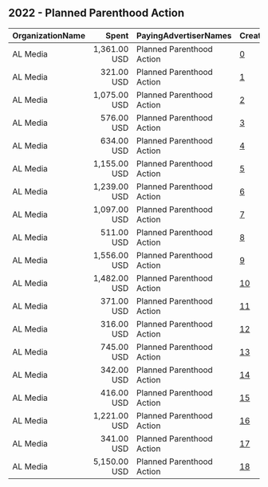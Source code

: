 ## 2022 - Planned Parenthood Action 
|OrganizationName|Spent|PayingAdvertiserNames|CreativeUrls|Impressions|Genders|AgeBrackets|CountryCodes|BillingAddresses|CandidateBallotInformation|
|:---|---:|:---|:---|---:|:---|:---|:---|:---|:---|
|AL Media|1,361.00 USD|Planned Parenthood Action|[0](https://www.snap.com/political-ads/asset/c54f517a63c91f4f8323357a2ace770e4c2d18ffb858f9ef7cca127e72e4c2cb?mediaType=mp4)|271,613||18+|united states|"222 W Ontario, Suite 600,,Chicago,60654,US"|Planned Parenthood Action|
|AL Media|321.00 USD|Planned Parenthood Action|[1](https://www.snap.com/political-ads/asset/7268e26a8b7729eadb75424434eedaee5e276369fa2efe4a9dea703dd1ac5c7c?mediaType=mp4)|93,823||18+|united states|"222 W Ontario, Suite 600,,Chicago,60654,US"|Planned Parenthood Action|
|AL Media|1,075.00 USD|Planned Parenthood Action|[2](https://www.snap.com/political-ads/asset/6cf3ad08c1ee36475373dbc3b7f1f8be73f02bfe6bbbacd52c73dc1f84f3b931?mediaType=mp4)|283,144||18+|united states|"222 W Ontario, Suite 600,,Chicago,60654,US"|Planned Parenthood Action|
|AL Media|576.00 USD|Planned Parenthood Action|[3](https://www.snap.com/political-ads/asset/7268e26a8b7729eadb75424434eedaee5e276369fa2efe4a9dea703dd1ac5c7c?mediaType=mp4)|182,938||18+|united states|"222 W Ontario, Suite 600,,Chicago,60654,US"|Planned Parenthood Action|
|AL Media|634.00 USD|Planned Parenthood Action|[4](https://www.snap.com/political-ads/asset/6cf3ad08c1ee36475373dbc3b7f1f8be73f02bfe6bbbacd52c73dc1f84f3b931?mediaType=mp4)|142,832||18+|united states|"222 W Ontario, Suite 600,,Chicago,60654,US"|Planned Parenthood Action|
|AL Media|1,155.00 USD|Planned Parenthood Action|[5](https://www.snap.com/political-ads/asset/6cf3ad08c1ee36475373dbc3b7f1f8be73f02bfe6bbbacd52c73dc1f84f3b931?mediaType=mp4)|350,972||18+|united states|"222 W Ontario, Suite 600,,Chicago,60654,US"|Planned Parenthood Action|
|AL Media|1,239.00 USD|Planned Parenthood Action|[6](https://www.snap.com/political-ads/asset/c54f517a63c91f4f8323357a2ace770e4c2d18ffb858f9ef7cca127e72e4c2cb?mediaType=mp4)|274,135||18+|united states|"222 W Ontario, Suite 600,,Chicago,60654,US"|Planned Parenthood Action|
|AL Media|1,097.00 USD|Planned Parenthood Action|[7](https://www.snap.com/political-ads/asset/c54f517a63c91f4f8323357a2ace770e4c2d18ffb858f9ef7cca127e72e4c2cb?mediaType=mp4)|227,178||18+|united states|"222 W Ontario, Suite 600,,Chicago,60654,US"|Planned Parenthood Action|
|AL Media|511.00 USD|Planned Parenthood Action|[8](https://www.snap.com/political-ads/asset/6cf3ad08c1ee36475373dbc3b7f1f8be73f02bfe6bbbacd52c73dc1f84f3b931?mediaType=mp4)|128,353||18+|united states|"222 W Ontario, Suite 600,,Chicago,60654,US"|Planned Parenthood Action|
|AL Media|1,556.00 USD|Planned Parenthood Action|[9](https://www.snap.com/political-ads/asset/c54f517a63c91f4f8323357a2ace770e4c2d18ffb858f9ef7cca127e72e4c2cb?mediaType=mp4)|382,121||18+|united states|"222 W Ontario, Suite 600,,Chicago,60654,US"|Planned Parenthood Action|
|AL Media|1,482.00 USD|Planned Parenthood Action|[10](https://www.snap.com/political-ads/asset/6cf3ad08c1ee36475373dbc3b7f1f8be73f02bfe6bbbacd52c73dc1f84f3b931?mediaType=mp4)|246,008||18+|united states|"222 W Ontario, Suite 600,,Chicago,60654,US"|Planned Parenthood Action|
|AL Media|371.00 USD|Planned Parenthood Action|[11](https://www.snap.com/political-ads/asset/7268e26a8b7729eadb75424434eedaee5e276369fa2efe4a9dea703dd1ac5c7c?mediaType=mp4)|106,278||18+|united states|"222 W Ontario, Suite 600,,Chicago,60654,US"|Planned Parenthood Action|
|AL Media|316.00 USD|Planned Parenthood Action|[12](https://www.snap.com/political-ads/asset/c54f517a63c91f4f8323357a2ace770e4c2d18ffb858f9ef7cca127e72e4c2cb?mediaType=mp4)|75,230||18+|united states|"222 W Ontario, Suite 600,,Chicago,60654,US"|Planned Parenthood Action|
|AL Media|745.00 USD|Planned Parenthood Action|[13](https://www.snap.com/political-ads/asset/6cf3ad08c1ee36475373dbc3b7f1f8be73f02bfe6bbbacd52c73dc1f84f3b931?mediaType=mp4)|186,327||18+|united states|"222 W Ontario, Suite 600,,Chicago,60654,US"|Planned Parenthood Action|
|AL Media|342.00 USD|Planned Parenthood Action|[14](https://www.snap.com/political-ads/asset/7268e26a8b7729eadb75424434eedaee5e276369fa2efe4a9dea703dd1ac5c7c?mediaType=mp4)|83,709||18+|united states|"222 W Ontario, Suite 600,,Chicago,60654,US"|Planned Parenthood Action|
|AL Media|416.00 USD|Planned Parenthood Action|[15](https://www.snap.com/political-ads/asset/7268e26a8b7729eadb75424434eedaee5e276369fa2efe4a9dea703dd1ac5c7c?mediaType=mp4)|99,118||18+|united states|"222 W Ontario, Suite 600,,Chicago,60654,US"|Planned Parenthood Action|
|AL Media|1,221.00 USD|Planned Parenthood Action|[16](https://www.snap.com/political-ads/asset/c54f517a63c91f4f8323357a2ace770e4c2d18ffb858f9ef7cca127e72e4c2cb?mediaType=mp4)|327,593||18+|united states|"222 W Ontario, Suite 600,,Chicago,60654,US"|Planned Parenthood Action|
|AL Media|341.00 USD|Planned Parenthood Action|[17](https://www.snap.com/political-ads/asset/7268e26a8b7729eadb75424434eedaee5e276369fa2efe4a9dea703dd1ac5c7c?mediaType=mp4)|107,190||18+|united states|"222 W Ontario, Suite 600,,Chicago,60654,US"|Planned Parenthood Action|
|AL Media|5,150.00 USD|Planned Parenthood Action|[18](https://www.snap.com/political-ads/asset/ad2b3e42eab602396a372dbf3927be011d8db48b2445287dac0e4ce60fcdb1c0?mediaType=mp4)|231,883||18+|united states|"222 W Ontario, Suite 600,,Chicago,60654,US"|Planned Parenthood Action|
